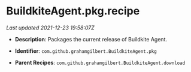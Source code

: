 # BuildkiteAgent.pkg.recipe

_Last updated 2021-12-23 19:58:07Z_

- **Description**: Packages the current release of Buildkite Agent.

- **Identifier**: `com.github.grahamgilbert.BuildkiteAgent.pkg`

- **Parent Recipes**: `com.github.grahamgilbert.BuildkiteAgent.download`